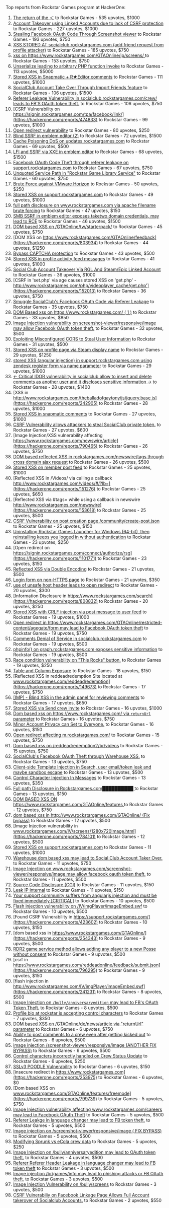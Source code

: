 Top reports from Rockstar Games program at HackerOne:

1. [The return of the ＜](https://hackerone.com/reports/639684) to Rockstar Games - 535 upvotes, $1000
2. [Account Takeover using Linked Accounts due to lack of CSRF protection](https://hackerone.com/reports/463330) to Rockstar Games - 227 upvotes, $1000
3. [Stealing Facebook OAuth Code Through Screenshot viewer](https://hackerone.com/reports/488269) to Rockstar Games - 193 upvotes, $750
4. [XSS STORED AT socialclub.rockstargames.com (add friend request from profile attacker)](https://hackerone.com/reports/220852) to Rockstar Games - 185 upvotes, $750
5. [xss on https://www.rockstargames.com/GTAOnline/jp/screens/ ](https://hackerone.com/reports/507494) to Rockstar Games - 153 upvotes, $750
6. [Unserialize leading to arbitrary PHP function invoke](https://hackerone.com/reports/210741) to Rockstar Games - 113 upvotes, $5000
7. [Stored XSS in Snapmatic + R★Editor comments](https://hackerone.com/reports/309531) to Rockstar Games - 111 upvotes, $1000
8. [SocialClub Account Take Over Through Import Friends feature](https://hackerone.com/reports/901728) to Rockstar Games - 106 upvotes, $1500
9. [Referer Leakage Vulnerability in  socialclub.rockstargames.com/crew/ leads to FB'S OAuth token theft.](https://hackerone.com/reports/787160) to Rockstar Games - 106 upvotes, $750
10. [CSRF Vulnerability on https://signin.rockstargames.com/tpa/facebook/link/](https://hackerone.com/reports/474833) to Rockstar Games - 99 upvotes, $1000
11. [Open redirect vulnerability](https://hackerone.com/reports/380760) to Rockstar Games - 80 upvotes, $250
12. [Blind SSRF in emblem editor (2)](https://hackerone.com/reports/265050) to Rockstar Games - 72 upvotes, $1500
13. [Cache Poisoning DoS on updates.rockstargames.com](https://hackerone.com/reports/1219038) to Rockstar Games - 69 upvotes, $500
14. [LFI and SSRF via XXE in emblem editor](https://hackerone.com/reports/347139) to Rockstar Games - 68 upvotes, $1500
15. [Facebook OAuth Code Theft through referer leakage on support.rockstargames.com](https://hackerone.com/reports/482743) to Rockstar Games - 67 upvotes, $750
16. [Unquoted Service Path in "Rockstar Game Library Service"](https://hackerone.com/reports/716448) to Rockstar Games - 60 upvotes, $750
17. [Brute Force against VMware Horizon](https://hackerone.com/reports/1278072) to Rockstar Games - 50 upvotes, $250
18. [Stored XSS on support.rockstargames.com](https://hackerone.com/reports/265384) to Rockstar Games - 49 upvotes, $1000
19. [full path disclosure on www.rockstargames.com via apache filename brute forcing](https://hackerone.com/reports/210238) to Rockstar Games - 47 upvotes, $150
20. [SMB SSRF in emblem editor exposes taketwo domain credentials, may lead to RCE](https://hackerone.com/reports/288353) to Rockstar Games - 46 upvotes, $1500
21. [DOM based XSS on /GTAOnline/tw/starterpack/](https://hackerone.com/reports/508517) to Rockstar Games - 45 upvotes, $750
22. [DOM XSS on https://www.rockstargames.com/GTAOnline/feedback](https://hackerone.com/reports/803934) to Rockstar Games - 44 upvotes, $1250
23. [Bypass CAPTCHA protection](https://hackerone.com/reports/210417) to Rockstar Games - 43 upvotes, $500
24. [Stored XSS in profile activity feed messages](https://hackerone.com/reports/231444) to Rockstar Games - 41 upvotes, $1000
25. [Social Club Account Takeover Via RGL And Steam/Epic Linked Account](https://hackerone.com/reports/1235008) to Rockstar Games - 36 upvotes, $1000
26. [CSRF in 'set.php' via age causes stored XSS on 'get.php' - http://www.rockstargames.com/php/videoplayer_cache/get.php'](https://hackerone.com/reports/152013) to Rockstar Games - 36 upvotes, $750
27. [Smuggle SocialClub's Facebook OAuth Code via Referer Leakage](https://hackerone.com/reports/342709) to Rockstar Games - 35 upvotes, $750
28. [DOM Based xss on https://www.rockstargames.com/ ( 1 )](https://hackerone.com/reports/475442) to Rockstar Games - 33 upvotes, $850
29. [Image Injection vulnerability on screenshot-viewer/responsive/image may allow Facebook OAuth token theft.](https://hackerone.com/reports/655288) to Rockstar Games - 32 upvotes, $500
30. [Exploiting Misconfigured CORS to Steal User Information](https://hackerone.com/reports/317391) to Rockstar Games - 31 upvotes, $500
31. [Stored XSS on profile page via Steam display name](https://hackerone.com/reports/282604) to Rockstar Games - 29 upvotes, $1250
32. [stored XSS (angular injection) in support.rockstargames.com using zendesk register form via name parameter](https://hackerone.com/reports/354262) to Rockstar Games - 29 upvotes, $1000
33. [\<- Critical IDOR vulnerability in socialclub allow to insert and delete comments as another user and it discloses sensitive information -\>](https://hackerone.com/reports/204292) to Rockstar Games - 28 upvotes, $1400
34. [XSS in http://www.rockstargames.com/theballadofgaytony/js/jquery.base.js](https://hackerone.com/reports/242905) to Rockstar Games - 28 upvotes, $1000
35. [Stored XSS in snapmatic comments](https://hackerone.com/reports/231389) to Rockstar Games - 27 upvotes, $1000
36. [CSRF Vulnerability allows attackers to steal SocialClub private token.](https://hackerone.com/reports/253128) to Rockstar Games - 27 upvotes, $600
37. [Image Injection/XSS vulnerability affecting https://www.rockstargames.com/newswire/article](https://hackerone.com/reports/790465) to Rockstar Games - 26 upvotes, $750
38. [DOM based reflected XSS in rockstargames.com/newswire/tags through cross domain ajax request](https://hackerone.com/reports/172843) to Rockstar Games - 26 upvotes, $500
39. [Stored XSS on member post feed](https://hackerone.com/reports/264002) to Rockstar Games - 25 upvotes, $1000
40. [Reflected XSS in /Videos/ via calling a callback http://www.rockstargames.com/videos/#/?lb=](https://hackerone.com/reports/151276) to Rockstar Games - 25 upvotes, $650
41. [Reflected XSS via #tags= while using a callback in newswire  http://www.rockstargames.com/newswire](https://hackerone.com/reports/153618) to Rockstar Games - 25 upvotes, $500
42. [CSRF Vulnerability on post creation page /community/create-post.json](https://hackerone.com/reports/487378) to Rockstar Games - 25 upvotes, $150
43. [Uninstalling Rockstar Games Launcher for Windows (64-bit), then reinstalling keeps you logged in without authentication](https://hackerone.com/reports/1278261) to Rockstar Games - 23 upvotes, $250
44. [Open redirect on https://signin.rockstargames.com/connect/authorize/rsg](https://hackerone.com/reports/1101771) to Rockstar Games - 23 upvotes, $150
45. [Reflected XSS via Double Encoding](https://hackerone.com/reports/246505) to Rockstar Games - 21 upvotes, $500
46. [Login form on non-HTTPS page](https://hackerone.com/reports/214571) to Rockstar Games - 21 upvotes, $350
47. [use of unsafe host header leads to open redirect](https://hackerone.com/reports/210875) to Rockstar Games - 20 upvotes, $300
48. [Information Disclosure in https://www.rockstargames.com/search](https://hackerone.com/reports/808832) to Rockstar Games - 20 upvotes, $250
49. [Stored XSS with CRLF injection via post message to user feed](https://hackerone.com/reports/263191) to Rockstar Games - 19 upvotes, $1000
50. [Open redirect in https://www.rockstargames.com/GTAOnline/restricted-content/agegate/form may lead to Facebook OAuth token theft](https://hackerone.com/reports/798121) to Rockstar Games - 19 upvotes, $750
51. [Comments Denial of Service in socialclub.rockstargames.com](https://hackerone.com/reports/214370) to Rockstar Games - 19 upvotes, $500
52. [phpinfo() on graph.rockstargames.com exposes sensitive information](https://hackerone.com/reports/1082774) to Rockstar Games - 19 upvotes, $500
53. [Race condition vulnerability on "This Rocks" button.](https://hackerone.com/reports/474021) to Rockstar Games - 19 upvotes, $250
54. [Table and Column Exposure](https://hackerone.com/reports/218898) to Rockstar Games - 18 upvotes, $150
55. [Reflected XSS in reddeadredemption Site  located at www.rockstargames.com/reddeadredemption](https://hackerone.com/reports/149673) to Rockstar Games - 17 upvotes, $750
56. [[IMP] - Blind XSS in the admin panel for reviewing comments](https://hackerone.com/reports/197337) to Rockstar Games - 17 upvotes, $650
57. [Stored XSS via Send crew invite](https://hackerone.com/reports/272997) to Rockstar Games - 16 upvotes, $1000
58. [Dom based xss on https://www.rockstargames.com/ via `returnUrl` parameter](https://hackerone.com/reports/505157) to Rockstar Games - 16 upvotes, $750
59. [Minor Account Privacy can Set to Everyone.](https://hackerone.com/reports/883731) to Rockstar Games - 16 upvotes, $150
60. [Open redirect affecting  m.rockstargames.com/](https://hackerone.com/reports/781718) to Rockstar Games - 15 upvotes, $750
61. [Dom based xss on /reddeadredemption2/br/videos](https://hackerone.com/reports/488108) to Rockstar Games - 15 upvotes, $750
62. [SocialClub's Facebook OAuth Theft through Warehouse XSS.](https://hackerone.com/reports/316948) to Rockstar Games - 13 upvotes, $750
63. [Client-side Template Injection in Search, user email/token leak and maybe sandbox escape](https://hackerone.com/reports/271960) to Rockstar Games - 13 upvotes, $500
64. [Control Character Injection In Messages](https://hackerone.com/reports/210994) to Rockstar Games - 13 upvotes, $350
65. [Full path Disclosure in Rockstargames.com██████████ ](https://hackerone.com/reports/210572) to Rockstar Games - 13 upvotes, $150
66. [DOM BASED XSS ON https://www.rockstargames.com/GTAOnline/features ](https://hackerone.com/reports/479612) to Rockstar Games - 12 upvotes, $750
67. [dom based xss in http://www.rockstargames.com/GTAOnline/ (Fix bypass)](https://hackerone.com/reports/261571) to Rockstar Games - 12 upvotes, $500
68. [Image Injection vulnerability in www.rockstargames.com/IV/screens/1280x720Image.html](https://hackerone.com/reports/784101) to Rockstar Games - 12 upvotes, $500
69. [Stored XSS on support.rockstargames.com](https://hackerone.com/reports/265274) to Rockstar Games - 11 upvotes, $1000
70. [Warehouse dom based xss may lead to Social Club Account Taker Over.](https://hackerone.com/reports/663312) to Rockstar Games - 11 upvotes, $750
71. [Image Injection on www.rockstargames.com/screenshot-viewer/responsive/image may allow facebook oauth token theft.](https://hackerone.com/reports/497655) to Rockstar Games - 11 upvotes, $500
72. [Source Code Disclosure (CGI)](https://hackerone.com/reports/211418) to Rockstar Games - 11 upvotes, $150
73. [Leak IP internal](https://hackerone.com/reports/271700) to Rockstar Games - 11 upvotes, $150
74. [Your support community suffers from angularjs injection and must be fixed immediately [CRITICAL]](https://hackerone.com/reports/274264) to Rockstar Games - 10 upvotes, $500
75. [Flash injection vulnerability on /IV/imgPlayer/imageEmbed.swf](https://hackerone.com/reports/485382) to Rockstar Games - 10 upvotes, $500
76. [Found CSRF Vulnerability in https://support.rockstargames.com/](https://hackerone.com/reports/423602) to Rockstar Games - 10 upvotes, $150
77. [dom based xss in https://www.rockstargames.com/GTAOnline/](https://hackerone.com/reports/254343) to Rockstar Games - 9 upvotes, $500
78. [RDR2 game service method allows adding any player to a new Posse without consent](https://hackerone.com/reports/1029594) to Rockstar Games - 9 upvotes, $500
79. [csrf in https://www.rockstargames.com/reddeadonline/feedback/submit.json](https://hackerone.com/reports/796295) to Rockstar Games - 9 upvotes, $150
80. [flash injection in http://www.rockstargames.com/IV/imgPlayer/imageEmbed.swf](https://hackerone.com/reports/241231) to Rockstar Games - 8 upvotes, $500
81. [Image Injection on `/bully/anniversaryedition` may lead to FB's OAuth Token Theft.](https://hackerone.com/reports/659784) to Rockstar Games - 8 upvotes, $500
82. [Profile bio at rockstar is accepting control characters](https://hackerone.com/reports/214763) to Rockstar Games - 7 upvotes, $350
83. [DOM based XSS on /GTAOnline/de/news/article via "returnUrl" parameter](https://hackerone.com/reports/508475) to Rockstar Games - 6 upvotes, $750
84. [Ability to post comments to a crew even after getting kicked out](https://hackerone.com/reports/197153) to Rockstar Games - 6 upvotes, $500
85. [image injection /screenshot-viewer/responsive/image (ANOTHER FIX BYPASS)](https://hackerone.com/reports/506126) to Rockstar Games - 6 upvotes, $500
86. [Control characters incorrectly handled on Crew Status Update](https://hackerone.com/reports/232499) to Rockstar Games - 6 upvotes, $250
87. [SSLv3 POODLE Vulnerability](https://hackerone.com/reports/210331) to Rockstar Games - 6 upvotes, $150
88. [insecure redirect in https://www.rockstargames.com](https://hackerone.com/reports/253975) to Rockstar Games - 6 upvotes, $0
89. [Dom based XSS on www.rockstargames.com/GTAOnline/features/freemode](https://hackerone.com/reports/799739) to Rockstar Games - 5 upvotes, $750
90. [Image Injection vulnerability affecting www.rockstargames.com/careers may lead to Facebook OAuth Theft](https://hackerone.com/reports/491654) to Rockstar Games - 5 upvotes, $500
91. [Referer Leakge in language changer may lead to FB token theft.](https://hackerone.com/reports/809691) to Rockstar Games - 5 upvotes, $500
92. [Image injection on /screenshot-viewer/responsive/image ( FIX BYPASS)](https://hackerone.com/reports/505259) to Rockstar Games - 5 upvotes, $500
93. [Modifying Sprunk vs eCola crew data](https://hackerone.com/reports/1680818) to Rockstar Games - 5 upvotes, $250
94. [Image Injection on /bully/anniversaryedition may lead to OAuth token theft.](https://hackerone.com/reports/498358) to Rockstar Games - 4 upvotes, $500
95. [Referer Referer Header Leakage in language changer may lead to FB token theft](https://hackerone.com/reports/870062) to Rockstar Games - 3 upvotes, $500
96. [Image injection /br/games/info may lead to phishing attacks or FB OAuth theft.](https://hackerone.com/reports/510388) to Rockstar Games - 3 upvotes, $500
97. [Image Injection Vulnerability on /bully/screens](https://hackerone.com/reports/661646) to Rockstar Games - 3 upvotes, $500
98. [CSRF Vulnerabiliy on Facebook Linkage Page Allows Full Account takerover of Socialclub Accounts.](https://hackerone.com/reports/653254) to Rockstar Games - 2 upvotes, $550
